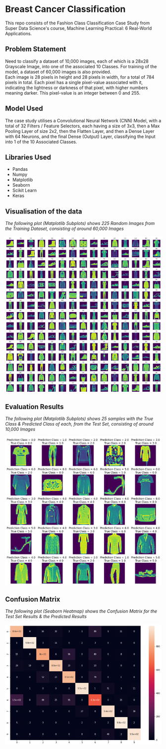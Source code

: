 # Breast Cancer Classification
This repo consists of the Fashion Class Classification Case Study from Super Data Science's course, Machine Learning Practical: 6 Real-World Applications.

## Problem Statement
Need to classify a dataset of 10,000 images, each of which is a 28x28 Grayscale Image, into one of the associated 10 Classes. For training of the model, a dataset of 60,000 images is also provided.  
Each image is 28 pixels in height and 28 pixels in width, for a total of 784 pixels in total. Each pixel has a single pixel-value associated with it, indicating the lightness or darkness of that pixel, with higher numbers meaning darker. This pixel-value is an integer between 0 and 255.

## Model Used
The case study utilises a Convolutional Neural Network (CNN) Model, with a total of 32 Filters / Feature Selectors, each having a size of 3x3, then a Max Pooling Layer of size 2x2, then the Flatten Layer, and then a Dense Layer with 64 Neurons, and the final Dense (Output) Layer, classifying the Input into 1 of the 10 Associated Classes.

## Libraries Used
- Pandas
- Numpy
- Matplotlib
- Seaborn
- Scikit Learn
- Keras

## Visualisation of the data
*The following plot (Matplotlib Subplots) shows 225 Random Images from the Training Dataset, consisting of around 60,000 Images*
<br>
<br>
<img src="./plots/visuals.png" alt="Visualisation of Data">

## Evaluation Results
*The following plot (Matplotlib Subplots) shows 25 samples with the True Class & Predicted Class of each, from the Test Set, consisting of around 10,000 Images*
<br>
<br>
<img src="./plots/evals.png" alt="Evaluations">

## Confusion Matrix
*The following plot (Seaborn Heatmap) shows the Confusion Matrix for the Test Set Results & the Predicted Results*
<br>
<br>
<img src="./plots/con.png" alt ="Confusion Matrix">